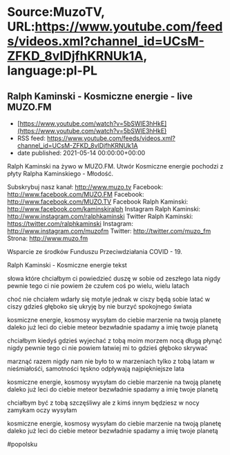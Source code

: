 # Source:MuzoTV, URL:https://www.youtube.com/feeds/videos.xml?channel_id=UCsM-ZFKD_8vlDjfhKRNUk1A, language:pl-PL

## Ralph Kaminski - Kosmiczne energie - live MUZO.FM
 - [https://www.youtube.com/watch?v=5bSWlE3hHkE](https://www.youtube.com/watch?v=5bSWlE3hHkE)
 - RSS feed: https://www.youtube.com/feeds/videos.xml?channel_id=UCsM-ZFKD_8vlDjfhKRNUk1A
 - date published: 2021-05-14 00:00:00+00:00

Ralph Kaminski na żywo w MUZO.FM. Utwór Kosmiczne energie pochodzi z płyty Ralpha Kaminskiego - Młodość. 

Subskrybuj nasz kanał: http://www.muzo.tv
Facebook: http://www.facebook.com/MUZO.FM
Facebook: http://www.facebook.com/MUZO.TV
Facebook Ralph Kaminski: http://www.facebook.com/kaminskiralph
Instagram Ralph Kaminski: http://www.instagram.com/ralphkaminski
Twitter Ralph Kaminski: https://twitter.com/ralphkaminski
Instagram: http://www.instagram.com/muzofm
Twitter: http://twitter.com/muzo_fm
Strona: http://www.muzo.fm

Wsparcie ze środków Funduszu Przeciwdziałania COVID - 19.

Ralph Kaminski - Kosmiczne energie tekst

słowa które chciałbym ci powiedzieć 
duszę w sobie od zeszłego lata 
nigdy pewnie tego ci nie powiem
że czułem coś po wielu, wielu latach 

choć nie chciałem wdarły się motyle 
jednak w ciszy będą sobie latać
w ciszy gdzieś głęboko się ukryję 
by nie burzyć spokojnego świata 

kosmiczne energie, kosmosy
wysyłam do ciebie marzenie
na twoją planetę daleko 
już leci do ciebie meteor 
bezwładnie spadamy 
a imię twoje planetą

chciałbym kiedyś gdzieś wyjechać z tobą
moim morzem nocą długą płynąć 
nigdy pewnie tego ci nie powiem 
łatwiej mi to gdzieś głęboko skrywać 

marznąć razem nigdy nam nie było 
to w marzeniach tylko z tobą latam
w nieśmiałośći, samotności tęskno 
odpływają najpiękniejsze lata 

kosmiczne energie, kosmosy
wysyłam do ciebie marzenie
na twoją planetę daleko 
już leci do ciebie meteor 
bezwładnie spadamy 
a imię twoje planetą

chciałbym być z tobą szczęśliwy 
ale z kimś innym będziesz 
w nocy zamykam oczy 
wysyłam 

kosmiczne energie, kosmosy
wysyłam do ciebie marzenie
na twoją planetę daleko 
już leci do ciebie meteor 
bezwładnie spadamy 
a imię twoje planetą 

#popolsku

